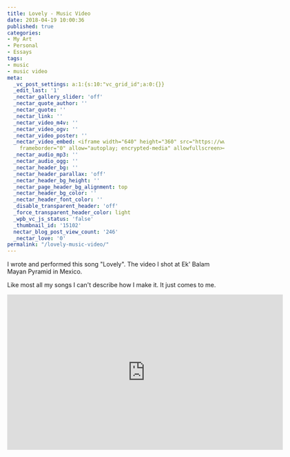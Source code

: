 ```yaml
---
title: Lovely - Music Video
date: 2018-04-19 10:00:36
published: true
categories:
- My Art
- Personal
- Essays
tags:
- music
- music video
meta:
  _vc_post_settings: a:1:{s:10:"vc_grid_id";a:0:{}}
  _edit_last: '1'
  _nectar_gallery_slider: 'off'
  _nectar_quote_author: ''
  _nectar_quote: ''
  _nectar_link: ''
  _nectar_video_m4v: ''
  _nectar_video_ogv: ''
  _nectar_video_poster: ''
  _nectar_video_embed: <iframe width="640" height="360" src="https://www.youtube.com/embed/APe6o0br_MM?rel=0"
    frameborder="0" allow="autoplay; encrypted-media" allowfullscreen></iframe>
  _nectar_audio_mp3: ''
  _nectar_audio_ogg: ''
  _nectar_header_bg: ''
  _nectar_header_parallax: 'off'
  _nectar_header_bg_height: ''
  _nectar_page_header_bg_alignment: top
  _nectar_header_bg_color: ''
  _nectar_header_font_color: ''
  _disable_transparent_header: 'off'
  _force_transparent_header_color: light
  _wpb_vc_js_status: 'false'
  _thumbnail_id: '15102'
  nectar_blog_post_view_count: '246'
  _nectar_love: '0'
permalink: "/lovely-music-video/"
---
```

<p>I wrote and performed this song "Lovely". The video I shot at Ek' Balam Mayan Pyramid in Mexico.</p>
<p>Like most all my songs I can't describe how I make it. It just comes to me.</p>
<p><iframe src="https://www.youtube.com/embed/APe6o0br_MM?rel=0" width="640" height="360" frameborder="0" allowfullscreen="allowfullscreen"></iframe></p>
